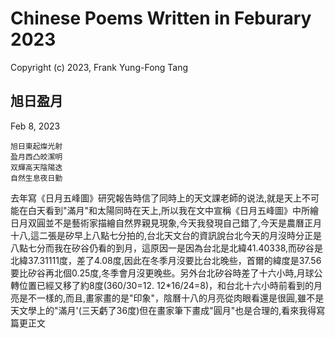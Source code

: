 # Chinese Poems Written in Feburary 2023
Copyright (c) 2023, Frank Yung-Fong Tang

## 旭日盈月
Feb 8, 2023 

```
旭日東起燦光射
盈月西凸皎潔明
双輝高天陰陽迭
自然生息夜日勤
```

去年寫《日月五峰圖》研究報告時信了同時上的天文課老師的说法,就是天上不可能在白天看到"滿月"和太陽同時在天上,所以我在文中宣稱《日月五峰圖》中所繪日月双圓並不是藝術家描繪自然界親見現象,今天我發現自己錯了,今天是農曆正月十八,這二張是矽早上八點七分拍的,台北天文台的資訊說台北今天的月沒時分正是八點七分而我在矽谷仍看的到月，這原因一是因為台北是北緯41.40338,而矽谷是北緯37.31111度，差了4.08度,因此在冬季月沒要比台北晚些，首爾的緯度是37.56要比矽谷再北個0.25度,冬季會月沒更晚些。另外台北矽谷時差了十六小時,月球公轉位置已經又移了約8度(360/30=12. 12*16/24=8)，和台北十六小時前看到的月亮是不一樣的,而且,畫家畫的是"印象"，陰曆十八的月亮從肉眼看還是很圓,雖不是天文學上的"滿月'(三天虧了36度)但在畫家筆下畫成"圓月"也是合理的,看來我得寫篇更正文

